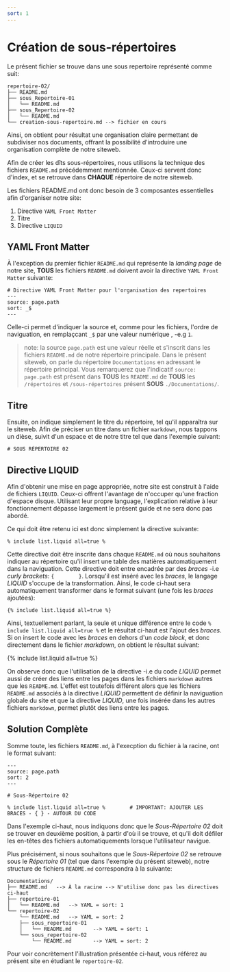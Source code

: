 ```yaml
---
sort: 1
---
```


# Création de sous-répertoires



Le présent fichier se trouve dans une sous repertoire représenté comme suit:

```
repertoire-02/
├── README.md
├── sous_Repertoire-01
│   └── README.md
├── sous_Repertoire-02
│   └── README.md
└── creation-sous-repertoire.md --> fichier en cours
```

Ainsi, on obtient pour résultat une organisation claire permettant de subdiviser nos documents, offrant la possibilité d'introduire une organisation complète de notre siteweb.

Afin de créer les dîts sous-répertoires, nous utilisons la technique des fichiers `README.md` précédemment mentionnée. Ceux-ci servent donc d'index, et se retrouve dans **CHAQUE** répertoire de notre siteweb.

Les fichiers README.md ont donc besoin de 3 composantes essentielles afin d'organiser notre site:

1. Directive `YAML Front Matter`
2. Titre
3. Directive `LIQUID`



## YAML Front Matter

À l'exception du premier fichier `README.md` qui représente la *landing page* de notre site, **TOUS** les fichiers `README.md` doivent avoir la directive `YAML Front Matter` suivante:

```
# Directive YAML Front Matter pour l'organisation des repertoires
---
source: page.path
sort: _$ 
---
```

Celle-ci permet d'indiquer la source et, comme pour les fichiers, l'ordre de naviguation, en remplaçcant `_$` par une valeur numérique , -e.g `1`.

> note: la source `page.path` est une valeur réelle et s'inscrit dans les fichiers `README.md` de notre répertoire principale. Dans le présent siteweb, on parle du répertoire `Documentations` en adressant le répertoire principal. Vous remarquerez que l'indicatif `source: page.path` est présent dans **TOUS** les `README.md` de **TOUS** les `/répertoires` et `/sous-répertoires` présent **SOUS** `./Documentations/`.

## Titre

Ensuite, on indique simplement le titre du répertoire, tel qu'il apparaîtra sur le siteweb. Afin de préciser un titre dans un fichier `markdown`, nous tappons un dièse, suivit d'un espace et de notre titre tel que dans l'exemple suivant:

```
# SOUS RÉPERTOIRE 02
```



## Directive LIQUID

Afin d'obtenir une mise en page appropriée, notre site est construit à l'aide de fichiers `LIQUID`. Ceux-ci offrent l'avantage de n'occuper qu'une fraction d'espace disque. Utilisant leur propre language, l'explication relative à leur fonctionnement dépasse largement le présent guide et ne sera donc pas abordé.

Ce qui doit être retenu ici est donc simplement la directive suivante:

```plaintext
% include list.liquid all=true %
```

Cette directive doit être inscrite dans chaque `README.md` où nous souhaitons indiquer au répertoire qu'il insert une table des matières automatiquement dans la naviguation. Cette directive doit entre encadrée par des *braces* -i.e *curly brackets*: `{		}`. Lorsqu'il est inséré avec les *braces*, le langage *LIQUID* s'occupe de la transformation. Ainsi, le code ci-haut sera automatiquement transformer dans le format suivant (une fois les *braces* ajoutées):

```
{% include list.liquid all=true %}
```

Ainsi, textuellement parlant, la seule et unique différence entre le code `% include list.liquid all=true %` et le résultat ci-haut est l'ajout des *braces*. Si on insert le code avec les *braces* en dehors d'un *code block*, et donc directement dans le fichier *markdown*, on obtient le résultat suivant:

{% include list.liquid all=true %}

On observe donc que l'utilisation de la directive -i.e du code *LIQUID* permet aussi de créer des liens entre les pages dans les fichiers `markdown` autres que les `README.md`. L'effet est toutefois différent alors que les fichiers `README.md` associés à la directive *LIQUID* permettent de définir la naviguation globale du site et que la directive *LIQUID*, une fois insérée dans les autres fichiers `markdown`, permet plutôt des liens entre les pages.  



## Solution Complète

Somme toute, les fichiers `README.md`, à l'execption du fichier à la racine, ont le format suivant:

```
---
source: page.path
sort: 2
---

# Sous-Répertoire 02

% include list.liquid all=true % 		# IMPORTANT: AJOUTER LES BRACES - { } - AUTOUR DU CODE
```

Dans l'exemple ci-haut, nous indiquons donc que le *Sous-Répertoire 02* doit se trouver en deuxième position, à partir d'où il se trouve, et qu'il doit défiler les en-têtes des fichiers automatiquements lorsque l'utilisateur navigue. 

Plus précisément, si nous souhaitons que le *Sous-Répertoire 02* se retrouve sous le *Répertoire 01* (tel que dans l'exemple du présent siteweb), notre structure de fichiers `README.md` correspondra à la suivante:

```
Documentations/
├── README.md	--> À la racine --> N'utilise donc pas les directives ci-haut
├── repertoire-01
│   └── README.md	--> YAML = sort: 1 
└── repertoire-02
    └── README.md	--> YAML = sort: 2
    ├── sous_repertoire-01
    │	└── README.md		--> YAML = sort: 1
    └── sous_repertoire-02
    	└── README.md		--> YAML = sort: 2
```

Pour voir concrètement l'illustration présentée ci-haut, vous référez au présent site en étudiant le `repertoire-02`.